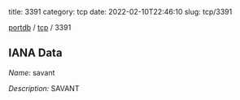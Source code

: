 title: 3391
category: tcp
date: 2022-02-10T22:46:10
slug: tcp/3391

[portdb](/) / [tcp](/category/tcp.html) / 3391


## IANA Data

_Name:_ savant

_Description:_ SAVANT


